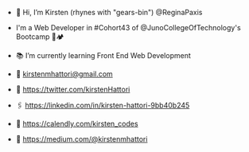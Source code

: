 - 👋 Hi, I’m Kirsten (rhynes with "gears-bin") @ReginaPaxis

- I'm a Web Developer in #Cohort43 of @JunoCollegeOfTechnology's Bootcamp 🥾🏕 
- 📚 I’m currently learning Front End Web Development 

- 📧 kirstenmhattori@gmail.com 
- 🐥 https://twitter.com/kirstenHattori
- 🖇 https://linkedin.com/in/kirsten-hattori-9bb40b245
- 📆 https://calendly.com/kirsten_codes
- 📓 https://medium.com/@kirstenmhattori

<!---
ReginaPaxis/ReginaPaxis is a ✨ special ✨ repository because its `README.md` (this file) appears on your GitHub profile.
You can click the Preview link to take a look at your changes.
--->
